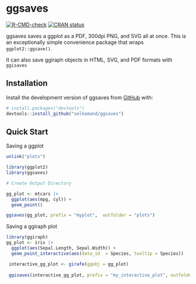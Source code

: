 
<!-- README.md is generated from README.Rmd. Please edit that file -->

# ggsaves

<!-- badges: start -->

[![R-CMD-check](https://github.com/selkamand/ggsaves/actions/workflows/R-CMD-check.yaml/badge.svg)](https://github.com/selkamand/ggsaves/actions/workflows/R-CMD-check.yaml)
[![CRAN
status](https://www.r-pkg.org/badges/version/ggsaves)](https://CRAN.R-project.org/package=ggsaves)
<!-- badges: end -->

ggsaves saves a ggplot as a PDF, 300dpi PNG, and SVG all at once. This
is an exceptionally simple convenience package that wraps
`ggplot2::ggsave()`.

It can also save ggiraph objects in HTML, SVG, and PDF formats with
`ggisaves`

## Installation

Install the development version of ggsaves from
[GitHub](https://github.com/) with:

``` r
# install.packages("devtools")
devtools::install_github("selkamand/ggsaves")
```

## Quick Start

Saving a ggplot

``` r
unlink("plots")
```

``` r
library(ggplot2)
library(ggsaves)

# Create Output Directory

gg_plot <- mtcars |> 
  ggplot(aes(mpg, cyl)) + 
  geom_point() 

ggsaves(gg_plot, prefix = "myplot",  outfolder = "plots")
```

Saving a ggiraph plot

``` r
library(ggiraph)
gg_plot <- iris |> 
  ggplot(aes(Sepal.Length, Sepal.Width)) + 
  geom_point_interactive(aes(data_id  = Species, tooltip = Species))

 interactive_gg_plot <- girafe(ggobj = gg_plot)
 
 ggisaves(interactive_gg_plot, prefix = "my_interactive_plot", outfolder = "interactive_plots")
```
